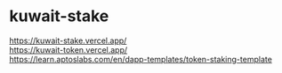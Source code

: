 # kuwait-stake
https://kuwait-stake.vercel.app/ \
https://kuwait-token.vercel.app/ \
https://learn.aptoslabs.com/en/dapp-templates/token-staking-template
